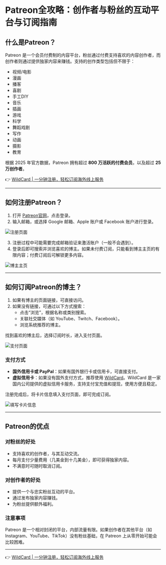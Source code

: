 # Patreon全攻略：创作者与粉丝的互动平台与订阅指南

## 什么是Patreon？

Patreon 是一个会员付费制的内容平台，粉丝通过付费支持喜欢的内容创作者，而创作者则通过提供独家内容来赚钱。支持的创作类型包括但不限于：

- 视频/电影
- 漫画
- 播客
- 喜剧
- 手工DIY
- 音乐
- 插画
- 游戏
- 科学
- 舞蹈戏剧
- 写作
- 动画
- 摄影
- 教育

根据 2025 年官方数据，Patreon 拥有超过 **800 万活跃的付费会员**，以及超过 **25 万创作者**。

👉 [WildCard | 一分钟注册，轻松订阅海外线上服务](https://bit.ly/bewildcard)

---

## 如何注册Patreon？

1. 打开 [Patreon官网](https://www.patreon.com/)，点击登录。
2. 输入邮箱，或选择 Google 邮箱、Apple 账户或 Facebook 账户进行登录。

![注册页面](https://open-ai-blog.oss-cn-nanjing.aliyuncs.com/img/202408312325384.png)

3. 注册过程中可能需要完成邮箱验证来激活账户（一般不会遇到）。
4. 登录后即可搜索并浏览喜欢的博主。如果未付费订阅，只能看到博主主页的有限内容；付费订阅后可解锁更多内容。

![博主主页](https://open-ai-blog.oss-cn-nanjing.aliyuncs.com/img/202408312328741.png)

---

## 如何订阅Patreon的博主？

1. 如果有博主的页面链接，可直接访问。
2. 如果没有链接，可通过以下方式搜索：
   - 点击“浏览”，根据名称或类别搜索。
   - 关联社交媒体（如 YouTube、Twitch、Facebook）。
   - 浏览系统推荐的博主。

找到喜欢的博主后，选择订阅时长，进入支付页面。

![支付页面](https://open-ai-blog.oss-cn-nanjing.aliyuncs.com/img/202408312334826.png)

### 支付方式

- **国外信用卡或 PayPal**：如果有国外银行卡或信用卡，可直接支付。
- **虚拟信用卡**：如果没有国外支付方式，推荐使用 [WildCard](https://bit.ly/bewildcard)。WildCard 是一家国内公司提供的虚拟信用卡服务，支持支付宝充值和提现，使用方便且稳定。

注册完成后，将卡片信息填入支付页面，即可完成订阅。

![填写卡片信息](https://open-ai-blog.oss-cn-nanjing.aliyuncs.com/img/202408312341618.png)

---

## Patreon的优点

### 对粉丝的好处

- 支持喜欢的创作者，与其互动交流。
- 每月支付少量费用（几美金到十几美金），即可获得独家内容。
- 不满意时可随时取消订阅。

### 对创作者的好处

- 提供一个与忠实粉丝互动的平台。
- 通过发布独家内容赚钱。
- 为粉丝提供额外福利。

### 注意事项

Patreon 是一个相对封闭的平台，内部流量有限。如果创作者在其他平台（如 Instagram、YouTube、TikTok）没有粉丝基础，在 Patreon 上从零开始可能会比较困难。

---

👉 [WildCard | 一分钟注册，轻松订阅海外线上服务](https://bit.ly/bewildcard)
